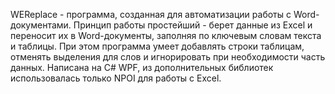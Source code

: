 WEReplace - программа, созданная для автоматизации работы с Word-документами. Принцип работы простейший - берет данные из Excel и переносит их в Word-документы, заполняя по ключевым словам текста и таблицы. При этом программа умеет добавлять строки таблицам, отменять выделения для слов и игнорировать при необходимости часть данных.
Написана на C# WPF, из дополнительных библиотек использовалась только NPOI для работы с Excel.
